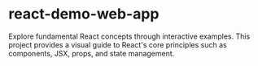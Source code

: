 # react-demo-web-app
Explore fundamental React concepts through interactive examples. This project provides a visual guide to React's core principles such as components, JSX, props, and state management.
